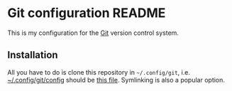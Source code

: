 # Git configuration README

This is my configuration for the [Git](https://git-scm.com/) version control system.

## Installation

All you have to do is clone this repository in `~/.config/git`,
i.e. [~/.config/git/config](~/.config/git/config) should be
[this file](./config). Symlinking is also a popular option.

